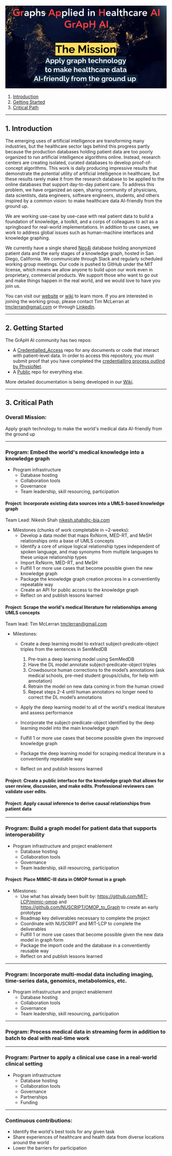 ![GrApH AI](img/thumbnail_group_name.png)  

<!-- TABLE OF CONTENTS -->
1. [Introduction](#introduction)
2. [Getting Started](#getting-started)
3. [Critical Path](#critical-path)

***
<a name="introduction"></a>

## 1. Introduction
The emerging uses of artificial intelligence are transforming many industries, but the healthcare sector lags behind this progress partly because the production databases holding patient data are too poorly organized to run artificial intelligence algorithms online. Instead, research centers are creating isolated, curated databases to develop proof-of-concept algorithms. This work is daily producing impressive results that demonstrate the potential utility of artificial intelligence in healthcare, but these results rarely make it from the research database to be applied to the online databases that support day-to-day patient care. To address this problem, we have organized an open, sharing community of physicians, data scientists, data engineers, software engineers, students, and others inspired by a common vision: to make healthcare data AI-friendly from the ground up.

We are working use-case by use-case with real patient data to build a foundation of knowledge, a toolkit, and a corps of colleagues to act as a springboard for real-world implementations. In addition to use cases, we work to address global issues such as human-machine interfaces and knowledge graphing. 

We currently have a single shared [Neo4j](https://github.com/MIS-GrApH-AI/Public/wiki/Coding-standards-&-Conventions) database holding anonymized patient data and the early stages of a knowledge graph, hosted in San Diego, California. We communicate through Slack and regularly scheduled working group meetings. Our code is pushed to GitHub under the MIT license, which means we allow anyone to build upon our work even in proprietary, commercial products. We support those who want to go out and make things happen in the real world, and we would love to have you join us.

You can visit our [website](https://www.misociety.org/graph-working-group) or [wiki](https://github.com/MIS-GrApH-AI/Public/wiki) to learn more. If you are interested in joining the working group, please contact Tim McLerran at tmclerran@gmail.com or through [LinkedIn](https://www.linkedin.com/in/tim-mclerran/). 

***

<a name="getting-started"></a>

## 2. Getting Started
The GrApH AI community has two repos:
- A [Credentialled_Access](https://github.com/MIS-GrApH-AI/Credentialed_Access) repo for any documents or code that interact with patient-level data. In order to access this repository, you must submit proof that you have completed the [credentialling process outlind by PhysioNet](https://mimic.mit.edu/docs/gettingstarted/). 
- A [Public](https://github.com/MIS-GrApH-AI/Public) repo for everything else.

More detailed documentation is being developed in our [Wiki](https://github.com/MIS-GrApH-AI/Public/wiki).

***
<a name="critical-path"></a>

## 3. Critical Path  
### Overall Mission:  
Apply graph technology to make the world's medical data AI-friendly from the ground up 
  
---
### Program: Embed the world's medical knowledge into a knowledge graph
- Program infrastructure
  - Database hosting
  - Collaboration tools
  - Governance
  - Team leadership, skill resourcing, participation

#### Project: Incorporate existing data sources into a UMLS-based knowledge graph  
Team Lead: Nikesh Shah nikesh.shah@c-bia.com  
- Milestones (chunks of work completable in ~2-weeks):   
  - Develop a data model that maps RxNorm, MED-RT, and MeSH relationships onto a base of UMLS concepts
  - Identify a core of unique logical relationship types independent of spoken language, and map synonyms from multiple languages to these unique relationship types
  - Import RxNorm, MED-RT, and MeSH
  - Fulfill 1 or more use cases that become possible given the new knowledge graph
  - Package the knowledge graph creation process in a conventiently repeatable way
  - Create an API for public access to the knowledge graph
  - Reflect on and publish lessons learned 

#### Project: Scrape the world's medical literature for relationships among UMLS concepts  
Team lead: Tim McLerran tmclerran@gmail.com   
- Milestones:
  - Create a deep learning model to extract subject-predicate-object triples from the sentences in SemMedDB
    1. Pre-train a deep learning model using SemMedDB
    2. Have the DL model annotate subject-predicate-object triples
    3. Crowdsource human corrections to the model’s annotations (ask medical schools, pre-med student groups/clubs, for help with annotation)
    4. Retrain the model on new data coming in from the human crowd
    5. Repeat steps 2-4 until human annotators no longer need to correct the DL model’s annotations

  - Apply the deep learning model to all of the world's medical literature and assess performance
  - Incorporate the subject-predicate-object identified by the deep learning model into the main knowledge graph
  - Fulfill 1 or more use cases that become possible given the improved knowledge graph
  - Package the deep learning model for scraping medical literature in a conventiently repeatable way
  - Reflect on and publish lessons learned 

#### Project: Create a public interface for the knowledge graph that allows for user review, discussion, and make edits. Professional reviewers can validate user edits. 

#### Project: Apply causal inference to derive causal relationships from patient data

---
### Program: Build a graph model for patient data that supports interoperability
- Program infrastructure and project enablement
  - Database hosting
  - Collaboration tools
  - Governance
  - Team leadership, skill resourcing, participation

#### Project: Place MIMIC-III data in OMOP format in a graph
- Milestones:
  - Use what has already been built by: https://github.com/MIT-LCP/mimic-omop and https://github.com/NUSCRIPT/OMOP_to_Graph to create an early prototype
  - Roadmap key deliverables necessary to complete the project
  - Coordinate with NUSCRIPT and MIT-LCP to complete the deliverables
  - Fulfill 1 or more use cases that become possible given the new data model in graph form
  - Package the import code and the database in a conventiently reusable way
  - Reflect on and publish lessons learned 

---
### Program: Incorporate multi-modal data including imaging, time-series data, genomics, metabolomics, etc.
- Program infrastructure and project enablement
  - Database hosting
  - Collaboration tools
  - Governance
  - Team leadership, skill resourcing, participation

---
### Program: Process medical data in streaming form in addition to batch to deal with real-time work

---
### Program: Partner to apply a clinical use case in a real-world clinical setting
- Program infrastructure
  - Database hosting
  - Collaboration tools
  - Governance
  - Partnerships
  - Funding

---
### Continuous contributions:  
- Identify the world's best tools for any given task
- Share experiences of healthcare and health data from diverse locations around the world
- Lower the barriers for participation
